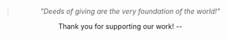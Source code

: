 <!--

Title: Thank you

-->

> <center><i>"Deeds of giving are the very foundation of the world!"</i></center>

<center>
Thank you for supporting our work!
--
</center>
